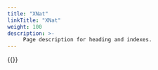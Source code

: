 ```yaml
---
title: "XNat"
linkTitle: "XNat"
weight: 100
description: >-
     Page description for heading and indexes.
---
```


{{<alert context="primary" text="Placeholder" />}}
